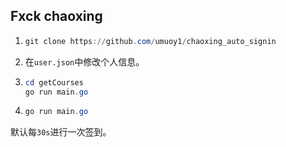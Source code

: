 ## Fxck chaoxing



1. ```powershell
   git clone https://github.com/umuoy1/chaoxing_auto_signin
   ```

2. 在`user.json`中修改个人信息。

3. ```powershell
   cd getCourses
   go run main.go
   ```

4. ```powershell
   go run main.go
   ```

默认每`30s`进行一次签到。